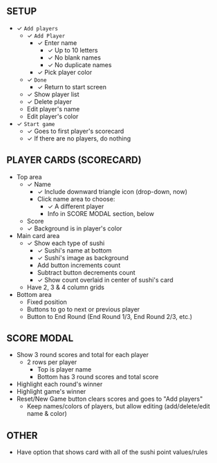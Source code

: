 ## SETUP

- ✓ `Add players`
    - ✓ `Add Player`
        - ✓ Enter name
            - ✓ Up to 10 letters
            - ✓ No blank names
            - ✓ No duplicate names
        - ✓ Pick player color
    - ✓ `Done`
        - ✓ Return to start screen
    - ✓ Show player list
    - ✓ Delete player
    - Edit player's name
    - Edit player's color
- ✓ `Start game`
    - ✓ Goes to first player's scorecard
    - ✓ If there are no players, do nothing

## PLAYER CARDS (SCORECARD)

- Top area
    - ✓ Name
        - ✓ Include downward triangle icon (drop-down, now)
        - Click name area to choose:
            - ✓ A different player
            - Info in SCORE MODAL section, below
    - Score
    - ✓ Background is in player's color
- Main card area
    - ✓ Show each type of sushi
        - ✓ Sushi's name at bottom
        - ✓ Sushi's image as background
        - Add button increments count
        - Subtract button decrements count
        - ✓ Show count overlaid in center of sushi's card
    - Have 2, 3 & 4 column grids
- Bottom area
    - Fixed position
    - Buttons to go to next or previous player
    - Button to End Round (End Round 1/3, End Round 2/3, etc.)

## SCORE MODAL

- Show 3 round scores and total for each player
    - 2 rows per player
        - Top is player name
        - Bottom has 3 round scores and total score
- Highlight each round's winner
- Highlight game's winner
- Reset/New Game button clears scores and goes to "Add players"
    - Keep names/colors of players, but allow editing (add/delete/edit name & color)

## OTHER

- Have option that shows card with all of the sushi point values/rules